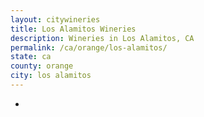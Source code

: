 ```yaml
---
layout: citywineries
title: Los Alamitos Wineries
description: Wineries in Los Alamitos, CA
permalink: /ca/orange/los-alamitos/
state: ca
county: orange
city: los alamitos
---
```

-
